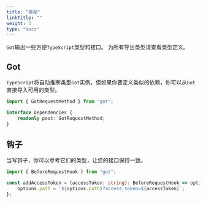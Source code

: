 ```yaml
---
title: "类型"
linkTitle: ""
weight: 3
type: "docs"
---
```


`Got`输出一些方便`TypeScript`类型和接口。 为所有导出类型请查看类型定义。

## Got

`TypeScript`将自动推断类型`Got`实例，但如果你要定义类似的依赖，你可以从`Got`直接导入可用的类型。

```ts
import { GotRequestMethod } from "got";

interface Dependencies {
	readonly post: GotRequestMethod;
}
```

## 钩子

当写钩子，你可以参考它们的类型，让您的接口保持一致。

```ts
import { BeforeRequestHook } from "got";

const addAccessToken = (accessToken: string): BeforeRequestHook => options => {
	options.path = `${options.path}?access_token=${accessToken}`;
};
```
